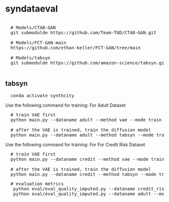 # syndataeval
<pre>
  
  # Models/CTAB-GAN
  git submodulde https://github.com/Team-TUD/CTAB-GAN.git
  
  # Models/FCT-GAN-main
  https://github.com/ethan-keller/FCT-GAN/tree/main
  
  # Models/tabsyn
  git submodulde https://github.com/amazon-science/tabsyn.git
  
</pre>
## tabsyn
<pre>
  conda activate synthcity
</pre>
Use the following command for training:
For Adult Dataset
<pre>
  # train VAE first
  python main.py --dataname adult --method vae --mode train
  
  # after the VAE is trained, train the diffusion model
  python main.py --dataname adult --method tabsyn --mode train
</pre>
 Use the following command for training: For For Credit Risk Dataset
<pre>
  # train VAE first
  python main.py --dataname credit --method vae --mode train
  
  # after the VAE is trained, train the diffusion model
  python main.py --dataname credit --method tabsyn --mode train
</pre>
<pre>
  # evaluation metrics
   python eval/eval_quality_imputed.py --dataname credit_risk_dataset --model tabsyn --path synthetic/credit_risk_dataset/tabsyn.csv
   python eval/eval_quality_imputed.py --dataname adult --model tabsyn --path synthetic/adult/tabsyn.csv

</pre>
